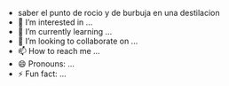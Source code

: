 - saber el punto de rocio y de burbuja en una destilacion 
- 👀 I’m interested in ...
- 🌱 I’m currently learning ...
- 💞️ I’m looking to collaborate on ...
- 📫 How to reach me ...
- 😄 Pronouns: ...
- ⚡ Fun fact: ...

<!---
quimicop/quimicop is a ✨ special ✨ repository because its `README.md` (this file) appears on your GitHub profile.
You can click the Preview link to take a look at your changes.
--->
